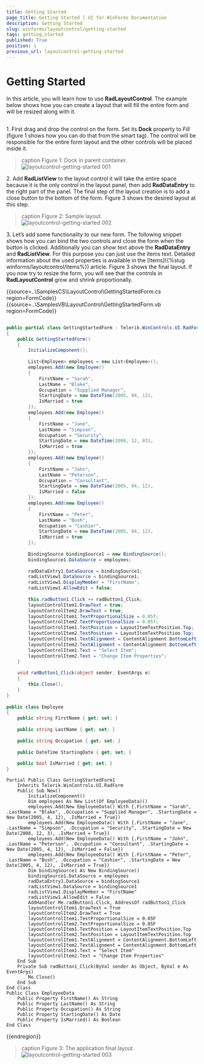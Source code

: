 ```yaml
---
title: Getting Started
page_title: Getting Started | UI for WinForms Documentation
description: Getting Started
slug: winforms/layoutcontrol/getting-started
tags: getting,started
published: True
position: 1
previous_url: layoutcontrol-getting-started
---
```


# Getting Started



In this article, you will learn how to use __RadLayoutControl__. The example below shows how you can create a layout that will fill the entire form and will be resized along with it.

## 

1\. First drag and drop the control on the form. Set its __Dock__ property to *Fill* (figure 1 shows how you can do that from the smart tag). The control will be responsible for the entire form layout and the other controls will be placed inside it.
            
>caption Figure 1: Dock in parent container.<br>![layoutcontrol-getting-started 001](images/layoutcontrol-getting-started001.png)

2\. Add __RadListView__ to the layout control it will take the entire space because it is the only control in the layout panel, then add __RadDataEntry__ to the right part of the panel. The final step of the layout creation is to add a close button to the bottom of the form. Figure 3 shows the desired layout at this step.
            
>caption Figure 2: Sample layout.<br>![layoutcontrol-getting-started 002](images/layoutcontrol-getting-started002.png)

3\. Let’s add some functionality to our new form. The following snippet shows how you can bind the two controls and close the form when the button is clicked. Additionally you can show text above the __RadDataEntry__ and __RadListView__. For this purpose you can just use the items text. Detailed information about the used properties is available in the [Items]({%slug winforms/layoutcontrol/items%}) article. Figure 3 shows the final layout. If you now try to resize the form, you will see that the controls in __RadLayoutControl__ grow and shrink proportionally.

{{source=..\SamplesCS\LayoutControl\GettingStartedForm.cs region=FormCode}} 
{{source=..\SamplesVB\LayoutControl\GettingStartedForm.vb region=FormCode}} 

````C#
    
public partial class GettingStartedForm : Telerik.WinControls.UI.RadForm
{
    public GettingStartedForm()
    {
        InitializeComponent();
        
        List<Employee> employees = new List<Employee>();
        employees.Add(new Employee()
        {
            FirstName = "Sarah",
            LastName = "Blake",
            Occupation = "Supplied Manager",
            StartingDate = new DateTime(2005, 04, 12),
            IsMarried = true
        });
        employees.Add(new Employee()
        {
            FirstName = "Jane",
            LastName = "Simpson",
            Occupation = "Security",
            StartingDate = new DateTime(2008, 12, 03),
            IsMarried = true
        });
        employees.Add(new Employee()
        {
            FirstName = "John",
            LastName = "Peterson",
            Occupation = "Consultant",
            StartingDate = new DateTime(2005, 04, 12),
            IsMarried = false
        });
        employees.Add(new Employee()
        {
            FirstName = "Peter",
            LastName = "Bush",
            Occupation = "Cashier",
            StartingDate = new DateTime(2005, 04, 12),
            IsMarried = true
        });
        
        BindingSource bindingSource1 = new BindingSource();
        bindingSource1.DataSource = employees;
        
        radDataEntry1.DataSource = bindingSource1;
        radListView1.DataSource = bindingSource1;
        radListView1.DisplayMember = "FirstName";
        radListView1.AllowEdit = false;
        
        this.radButton1.Click += radButton1_Click;
        layoutControlItem1.DrawText = true;
        layoutControlItem2.DrawText = true;
        layoutControlItem1.TextProportionalSize = 0.05f;
        layoutControlItem2.TextProportionalSize = 0.05f;
        layoutControlItem1.TextPosition = LayoutItemTextPosition.Top;
        layoutControlItem2.TextPosition = LayoutItemTextPosition.Top;
        layoutControlItem1.TextAlignment = ContentAlignment.BottomLeft;
        layoutControlItem2.TextAlignment = ContentAlignment.BottomLeft;
        layoutControlItem1.Text = "Select Item";
        layoutControlItem2.Text = "Change Item Properties";
    }
    
    void radButton1_Click(object sender, EventArgs e)
    {
        this.Close();
    }
}
    
public class Employee
{
    public string FirstName { get; set; }
    
    public string LastName { get; set; }
    
    public string Occupation { get; set; }
    
    public DateTime StartingDate { get; set; }
    
    public bool IsMarried { get; set; }
}

````
````VB.NET
Partial Public Class GettingStartedForm1
    Inherits Telerik.WinControls.UI.RadForm
    Public Sub New()
        InitializeComponent()
        Dim employees As New List(Of EmployeeData)()
        employees.Add(New EmployeeData() With {.FirstName = "Sarah", .LastName = "Blake", .Occupation = "Supplied Manager", .StartingDate = New Date(2005, 4, 12), .IsMarried = True})
        employees.Add(New EmployeeData() With {.FirstName = "Jane", .LastName = "Simpson", .Occupation = "Security", .StartingDate = New Date(2008, 12, 3), .IsMarried = True})
        employees.Add(New EmployeeData() With {.FirstName = "John", .LastName = "Peterson", .Occupation = "Consultant", .StartingDate = New Date(2005, 4, 12), .IsMarried = False})
        employees.Add(New EmployeeData() With {.FirstName = "Peter", .LastName = "Bush", .Occupation = "Cashier", .StartingDate = New Date(2005, 4, 12), .IsMarried = True})
        Dim bindingSource1 As New BindingSource()
        bindingSource1.DataSource = employees
        radDataEntry1.DataSource = bindingSource1
        radListView1.DataSource = bindingSource1
        radListView1.DisplayMember = "FirstName"
        radListView1.AllowEdit = False
        AddHandler Me.radButton1.Click, AddressOf radButton1_Click
        layoutControlItem1.DrawText = True
        layoutControlItem2.DrawText = True
        layoutControlItem1.TextProportionalSize = 0.05F
        layoutControlItem2.TextProportionalSize = 0.05F
        layoutControlItem1.TextPosition = LayoutItemTextPosition.Top
        layoutControlItem2.TextPosition = LayoutItemTextPosition.Top
        layoutControlItem1.TextAlignment = ContentAlignment.BottomLeft
        layoutControlItem2.TextAlignment = ContentAlignment.BottomLeft
        layoutControlItem1.Text = "Select Item"
        layoutControlItem2.Text = "Change Item Properties"
    End Sub
    Private Sub radButton1_Click(ByVal sender As Object, ByVal e As EventArgs)
        Me.Close()
    End Sub
End Class
Public Class EmployeeData
    Public Property FirstName() As String
    Public Property LastName() As String
    Public Property Occupation() As String
    Public Property StartingDate() As Date
    Public Property IsMarried() As Boolean
End Class

````

{{endregion}} 

>caption Figure 3: The application final layout.<br>![layoutcontrol-getting-started 003](images/layoutcontrol-getting-started003.png)
